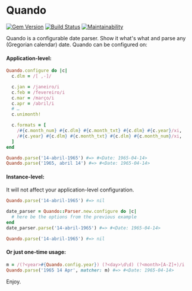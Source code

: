 # Quando

[![Gem Version](https://badge.fury.io/rb/quando.svg)](https://badge.fury.io/rb/quando)
[![Build Status](https://semaphoreci.com/api/v1/kinkou/quando/branches/master/shields_badge.svg)](https://semaphoreci.com/kinkou/quando)
[![Maintainability](https://api.codeclimate.com/v1/badges/b0653fc45ec54c23e05c/maintainability)](https://codeclimate.com/github/kinkou/quando/maintainability)

Quando is a configurable date parser. Show it what's what and parse any (Gregorian calendar) date. Quando can be configured on:

#### Application-level:
```ruby
Quando.configure do |c|
  c.dlm = /[ ,-]/

  c.jan = /janeiro/i
  c.feb = /fevereiro/i
  c.mar = /março/i
  c.apr = /abril/i
  # …
  c.unimonth!

  c.formats = [
    /#{c.month_num} #{c.dlm} #{c.month_txt} #{c.dlm} #{c.year}/xi,
    /#{c.year} #{c.dlm} #{c.month_txt} #{c.dlm} #{c.month_num}/xi,
  ]
end

Quando.parse('14-abril-1965') #=> #<Date: 1965-04-14>
Quando.parse('1965, abril 14') #=> #<Date: 1965-04-14>
```

#### Instance-level:
It will not affect your application-level configuration.
```ruby
Quando.parse('14-abril-1965') #=> nil

date_parser = Quando::Parser.new.configure do |c|
  # here be the options from the previous example
end
date_parser.parse('14-abril-1965') #=> #<Date: 1965-04-14>

Quando.parse('14-abril-1965') #=> nil
```

#### Or just one-time usage:
```ruby
m = /(?<year>#{Quando.config.year}) (?<day>\d\d) (?<month>[A-Z]+)/i
Quando.parse('1965 14 Apr', matcher: m) #=> #<Date: 1965-04-14>
```

Enjoy.
